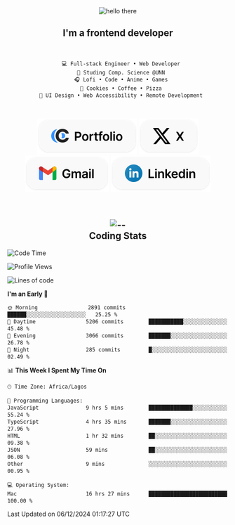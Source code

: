 <div align="center">
  
  <img src="https://readme-typing-svg.demolab.com?font=Fira+Code&weight=600&size=24&duration=4000&pause=300&color=3291FF&center=true&vCenter=true&random=false&width=300&height=24&lines=Hey+There;Hola;Namaste;Aloha;Bonjour;Konnichiwa" alt="hello there" height="36" width="300" />
  <h2>I'm a frontend developer</h2>
  
</div>

<br/>

<div align="center">
  
  ```
    💻 Full-stack Engineer • Web Developer
    💼 Studing Comp. Science @UNN
    🎧 Lofi • Code • Anime • Games
    🍪 Cookies • Coffee • Pizza
    📖 UI Design • Web Accessibility • Remote Development
  ```

</div>

<br/>

<div align="center">

  [![portfolio](./assets/badge-portfolio.svg)](https://okoyecharles.com)
  [![X](./assets/badge-x.svg)](https://x.com/okoyecharlesk)
  [![mail](./assets/badge-mail.svg)](mailto:okoyecharles509@gmail.com)
  [![linkedin](./assets/badge-linkedin.svg)](https://linkedin.com/in/okoyecharles)
  
</div>

<br/>



<div align="center">

  <h2>
    <img src="https://media.giphy.com/media/UVG0BN8TOMKkPOJS6e/giphy.gif?cid=790b7611dhvp8dydhh4r22mjr73owy4d5zzlo7s5zyk60w8s&ep=v1_stickers_search&rid=giphy.gif&ct=s" alt="--" height="50" width="50" />
    <br/>
    Coding Stats
  </h2>
  
</div>

<!--START_SECTION:waka-->
![Code Time](http://img.shields.io/badge/Code%20Time-474%20hrs%2035%20mins-blue)

![Profile Views](http://img.shields.io/badge/Profile%20Views-0-blue)

![Lines of code](https://img.shields.io/badge/From%20Hello%20World%20I%27ve%20Written-8.5%20million%20lines%20of%20code-blue)

**I'm an Early 🐤** 

```text
🌞 Morning                2891 commits        ██████░░░░░░░░░░░░░░░░░░░   25.25 % 
🌆 Daytime                5206 commits        ███████████░░░░░░░░░░░░░░   45.48 % 
🌃 Evening                3066 commits        ███████░░░░░░░░░░░░░░░░░░   26.78 % 
🌙 Night                  285 commits         █░░░░░░░░░░░░░░░░░░░░░░░░   02.49 % 
```


📊 **This Week I Spent My Time On** 

```text
🕑︎ Time Zone: Africa/Lagos

💬 Programming Languages: 
JavaScript               9 hrs 5 mins        ██████████████░░░░░░░░░░░   55.24 % 
TypeScript               4 hrs 35 mins       ███████░░░░░░░░░░░░░░░░░░   27.96 % 
HTML                     1 hr 32 mins        ██░░░░░░░░░░░░░░░░░░░░░░░   09.38 % 
JSON                     59 mins             ██░░░░░░░░░░░░░░░░░░░░░░░   06.08 % 
Other                    9 mins              ░░░░░░░░░░░░░░░░░░░░░░░░░   00.95 % 

💻 Operating System: 
Mac                      16 hrs 27 mins      █████████████████████████   100.00 % 
```


 Last Updated on 06/12/2024 01:17:27 UTC
<!--END_SECTION:waka-->
